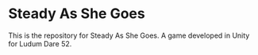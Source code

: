 # Steady As She Goes
This is the repository for Steady As She Goes. A game developed in Unity for Ludum Dare 52.
